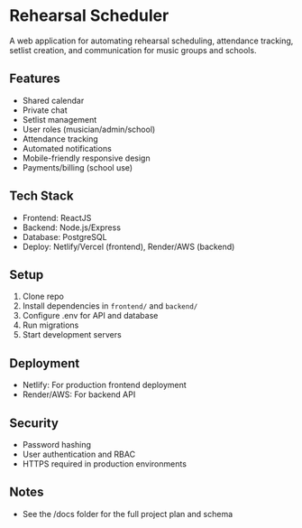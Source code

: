 # Rehearsal Scheduler

A web application for automating rehearsal scheduling, attendance tracking, setlist creation, and communication for music groups and schools.

## Features
- Shared calendar
- Private chat
- Setlist management
- User roles (musician/admin/school)
- Attendance tracking
- Automated notifications
- Mobile-friendly responsive design
- Payments/billing (school use)

## Tech Stack
- Frontend: ReactJS
- Backend: Node.js/Express
- Database: PostgreSQL
- Deploy: Netlify/Vercel (frontend), Render/AWS (backend)

## Setup
1. Clone repo
2. Install dependencies in `frontend/` and `backend/`
3. Configure .env for API and database
4. Run migrations
5. Start development servers

## Deployment
- Netlify: For production frontend deployment
- Render/AWS: For backend API

## Security
- Password hashing
- User authentication and RBAC
- HTTPS required in production environments

## Notes
- See the /docs folder for the full project plan and schema
